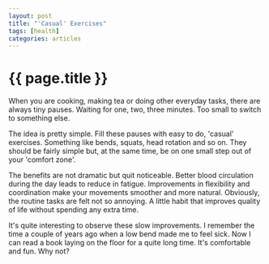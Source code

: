 ```yaml
---
layout: post
title: "'Casual' Exercises"
tags: [health]
categories: articles
---
```


# {{ page.title }}

When you are cooking, making tea or doing other everyday tasks,
there are always tiny pauses.
Waiting for one, two, three minutes.
Too small to switch to something else.

The idea is pretty simple.
Fill these pauses with easy to do, 'casual' exercises.
Something like bends, squats, head rotation and so on.
They should be fairly simple but, at the same time,
be on one small step out of your 'comfort zone'.

The benefits are not dramatic but quit noticeable.
Better blood circulation during the day leads to reduce in fatigue.
Improvements in flexibility and coordination make your movements smoother and more natural.
Obviously, the routine tasks are felt not so annoying.
A little habit that improves quality of life without spending any extra time.

It's quite interesting to observe these slow improvements.
I remember the time a couple of years ago when a low bend made me to feel sick.
Now I can read a book laying on the floor for a quite long time.
It's comfortable and fun. Why not?
